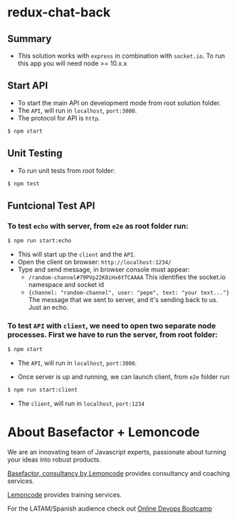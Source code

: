 # redux-chat-back

## Summary

* This solution works with `express` in combination with `socket.io`. To run this app you will need node >= 10.x.x

## Start API

* To start the main API on development mode from root solution folder.
* The `API`, will run in `localhost`, `port:3000`.
* The protocol for API is `http`.

```bash
$ npm start
```

## Unit Testing

* To run unit tests from root folder:

```bash
$ npm test
```


## Funtcional Test API

### To test `echo` with server, from `e2e` as root folder run:

```bash
$ npm run start:echo
```

* This will start up the `client` and the `API`.
* Open the client on browser: `http://localhost:1234/`
* Type and send message, in browser console must appear:
    - `/random-channel#79PVp22K8iHx6tTCAAAA` This identifies the socket.io namespace and socket id 
    - `{channel: "random-channel", user: "pepe", text: "your text..."}` The message that we sent to server, and it's sending back to us. Just an echo.

### To test `API` with `client`, we need to open two separate node processes. First we have to run the server, from root folder:

```bash
$ npm start
```
* The `API`, will run in `localhost`, `port:3000`.

* Once server is up and running, we can launch client, from `e2e` folder run
```bash
$ npm run start:client
```

* The `client`, will run in `localhost`, `port:1234`

# About Basefactor + Lemoncode

We are an innovating team of Javascript experts, passionate about turning your ideas into robust products.

[Basefactor, consultancy by Lemoncode](http://www.basefactor.com) provides consultancy and coaching services.

[Lemoncode](http://lemoncode.net/services/en/#en-home) provides training services.

For the LATAM/Spanish audience check out [Online Devops Bootcamp](https://lemoncode.net/bootcamp-devops#bootcamp-devops/inicio)
